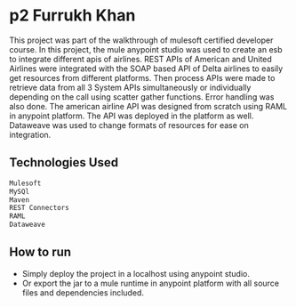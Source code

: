 # p2 Furrukh Khan

This project was part of the walkthrough of mulesoft certified developer course. In this project, the mule anypoint studio was used to create an esb to integrate different apis of airlines. REST APIs of American and United Airlines were integrated with the SOAP based API of Delta airlines to easily get resources from different platforms. Then process APIs were made to retrieve data from all 3 System APIs simultaneously or individually depending on the call using scatter gather functions. Error handling was also done. The american airline API was designed from scratch using RAML in anypoint platform. The API was deployed in the platform as well. Dataweave was used to change formats of resources for ease on integration. 

## Technologies Used


```bash
Mulesoft 
MySQl
Maven
REST Connectors
RAML
Dataweave
```

## How to run


- Simply deploy the project in a localhost using anypoint studio.
- Or export the jar to a mule runtime in anypoint platform with all source files and dependencies included. 